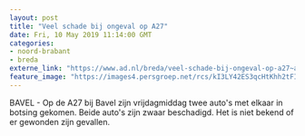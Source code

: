 ```yaml
---
layout: post
title: "Veel schade bij ongeval op A27"
date: Fri, 10 May 2019 11:14:00 GMT
categories: 
- noord-brabant 
- breda 
externe_link: "https://www.ad.nl/breda/veel-schade-bij-ongeval-op-a27~a43bb44e/"
feature_image: "https://images4.persgroep.net/rcs/kI3LY42ES3qcHtKhh2tFINuxHB8/diocontent/147838863/_fitwidth/400/?appId=21791a8992982cd8da851550a453bd7f&quality=0.7"
---
```


BAVEL - Op de A27 bij Bavel zijn vrijdagmiddag twee auto's met elkaar in botsing gekomen. Beide auto's zijn zwaar beschadigd. Het is niet bekend of er gewonden zijn gevallen.
